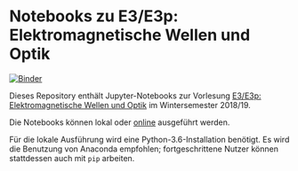 # Notebooks zu E3/E3p: Elektromagnetische Wellen und Optik

[![Binder](https://mybinder.org/badge.svg)](https://mybinder.org/v2/gh/SoftmatterLMU-RaedlerGroup/notebooks_e3_ws1819/master)

Dieses Repository enthält Jupyter-Notebooks zur Vorlesung [E3/E3p: Elektromagnetische Wellen und Optik](https://www.physik.uni-muenchen.de/lehre/vorlesungen/wise_18_19/E3-Optik/index.html) im Wintersemester 2018/19.

Die Notebooks können lokal oder [online](https://mybinder.org/v2/gh/SoftmatterLMU-RaedlerGroup/notebooks_e3_ws1819/master)
 ausgeführt werden.
 
Für die lokale Ausführung wird eine Python-3.6-Installation benötigt.
Es wird die Benutzung von Anaconda empfohlen; fortgeschrittene Nutzer können stattdessen auch mit `pip` arbeiten.
